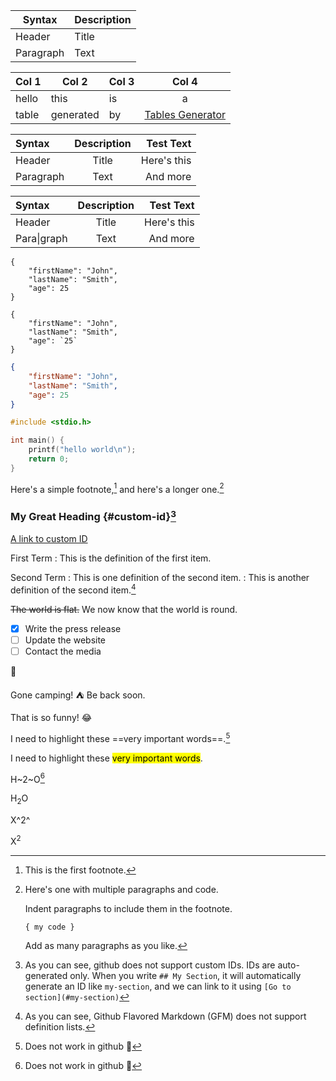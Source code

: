 | Syntax | Description |
| --- | --- |
| Header | Title |
| Paragraph | Text |

| Col 1 | Col 2     | Col 3 |       Col 4      |
|-------|-----------|-------|:----------------:|
| hello | this      | is    |         a        |
| table | generated | by    | [Tables Generator][1] |

[1]: <https://www.tablesgenerator.com/markdown_tables> "Tables Generator"

| Syntax      | Description | Test Text     |
| :---        |    :----:   |          ---: |
| Header      | Title       | Here's this   |
| Paragraph   | Text        | And more      |

| Syntax            | Description | Test Text     |
| :---              |    :----:   |          ---: |
| Header            | Title       | Here's this   |
| Para&#124;graph   | Text        | And more      |

```
{
	"firstName": "John",
	"lastName": "Smith",
	"age": 25
}
```

````
{
	"firstName": "John",
	"lastName": "Smith",
	"age": `25`
}
````

```json
{
	"firstName": "John",
	"lastName": "Smith",
	"age": 25
}
```

```c
#include <stdio.h>

int main() {
	printf("hello world\n");
	return 0;
}
```

Here's a simple footnote,[^1] and here's a longer one.[^bignote]

[^1]: This is the first footnote.

[^bignote]: Here's one with multiple paragraphs and code.

	Indent paragraphs to include them in the footnote.

	`{ my code }`

	Add as many paragraphs as you like.

### My Great Heading {#custom-id}[^2]

[A link to custom ID](#custom-id)

[^2]: As you can see, github does not support custom IDs. IDs are auto-generated only. When you write `## My Section`, it will automatically generate an ID like `my-section`, and we can link to it using `[Go to section](#my-section)`

First Term
: This is the definition of the first item.

Second Term
: This is one definition of the second item.
: This is another definition of the second item.[^3]

[^3]: As you can see, Github Flavored Markdown (GFM) does not support definition lists.

~~The world is flat.~~ We now know that the world is round.

- [x] Write the press release
- [ ] Update the website
- [ ] Contact the media

🫠

Gone camping! :tent: Be back soon.

That is so funny! :joy:

I need to highlight these ==very important words==.[^4]

[^4]: Does not work in github 🙁

I need to highlight these <mark>very important words</mark>.

H~2~O[^4]

H<sub>2</sub>O

X^2^

X<sup>2</sup>
